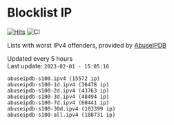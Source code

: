 # Blocklist IP

[![Hits](https://hits.seeyoufarm.com/api/count/incr/badge.svg?url=https%3A%2F%2Fgithub.com%2Fborestad%2Fblocklist-ip%2F&count_bg=%2379C83D&title_bg=%23555555&icon=&icon_color=%23E7E7E7&title=hits&edge_flat=false)](https://hits.seeyoufarm.com)  ![CI](https://img.shields.io/github/workflow/status/borestad/blocklist-ip/CI?style=flat-square)

Lists with worst IPv4 offenders, provided by [AbuseIPDB](https://www.abuseipdb.com/)

<!-- FOOTER-PLACEHOLDER -->
Updated every 5 hours<br>
Last update: `2023-02-01 - 15:05:16`
```
abuseipdb-s100.ipv4 (15572 ip)
abuseipdb-s100-1d.ipv4 (36478 ip)
abuseipdb-s100-2d.ipv4 (43763 ip)
abuseipdb-s100-3d.ipv4 (48494 ip)
abuseipdb-s100-7d.ipv4 (60441 ip)
abuseipdb-s100-30d.ipv4 (103399 ip)
abuseipdb-s100-all.ipv4 (188731 ip)
```
